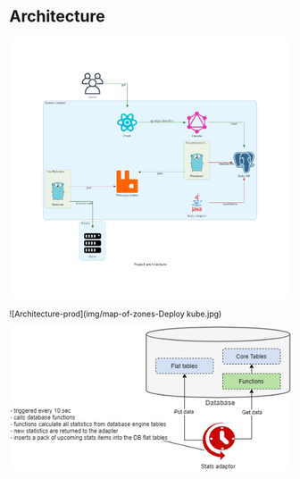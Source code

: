 # Architecture

![Architecture](img/project_architecture.png)

![Architecture-prod](img/map-of-zones-Deploy kube.jpg)

![Architecture-adaptor](img/map-of-zones-Adaptor.jpg)